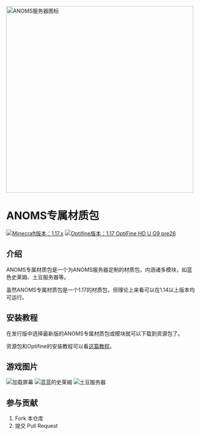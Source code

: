 <img src="https://s1.imagehub.cc/images/2022/07/20/ANOMS_gray.png" alt="ANOMS服务器图标" width="500px" />



# ANOMS专属材质包

<a href="https://minecraft.fandom.com/zh/wiki/Java%E7%89%881.17"><img src="https://img.shields.io/badge/Minecraft-1.17.x-brightgreen" alt="Minecraft版本：1.17.x"></a> <a href="http://optifine.net/adloadx?f=preview_OptiFine_1.17_HD_U_G9_pre26.jar"><img src="https://img.shields.io/badge/Optifine-1.17 OptiFine HD U G9 pre26-orange" alt="Optifine版本：1.17 OptiFine HD U G9 pre26"></a>



## 介绍
ANOMS专属材质包是一个为ANOMS服务器定制的材质包，内涵诸多模块，如蓝色史莱姆、土豆服务器等。

虽然ANOMS专属材质包是一个1.17的材质包，但理论上来看可以在1.14以上版本均可运行。


## 安装教程

在发行版中选择最新版的ANOMS专属材质包或模块就可以下载到资源包了。

资源包和Optifine的安装教程可以看<a href="https://www.mcbbs.net/thread-1332951-1-1.html">这篇教程</a>。

## 游戏图片

<img src="https://s1.imagehub.cc/images/2022/07/20/5DCFBD8DDC31355C45A39354324F2839.jpg" alt="加载屏幕" />

<img src="https://s1.imagehub.cc/images/2022/07/20/4D7322FF-0315-4707-9424-28B2DB2C444B.jpg" alt="蓝蓝的史莱姆" />

<img src="https://s1.imagehub.cc/images/2022/07/20/B5EF3FD1-386A-4C3E-9666-8E1912892589.jpg" alt="土豆服务器" />

## 参与贡献

1.  Fork 本仓库
2.  提交 Pull Request

